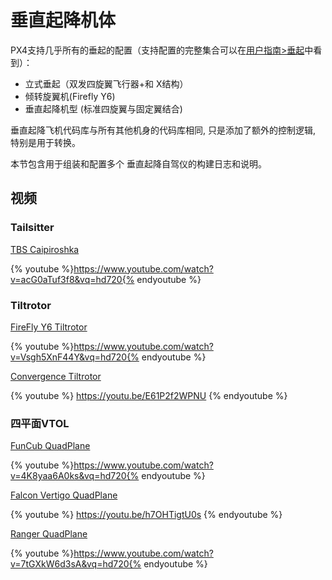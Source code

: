 # 垂直起降机体

PX4支持几乎所有的垂起的配置（支持配置的完整集合可以在[用户指南>垂起](../airframes/airframe_reference.md#vtol)中看到）：

- 立式垂起（双发四旋翼飞行器+和 X结构）
- 倾转旋翼机(Firefly Y6)
- 垂直起降机型 (标准四旋翼与固定翼结合) 

垂直起降飞机代码库与所有其他机身的代码库相同, 只是添加了额外的控制逻辑, 特别是用于转换。

本节包含用于组装和配置多个 垂直起降自驾仪的构建日志和说明。

## 视频

### Tailsitter

[TBS Caipiroshka](../frames_vtol/vtol_tailsitter_caipiroshka_pixracer.md)

{% youtube %}https://www.youtube.com/watch?v=acG0aTuf3f8&vq=hd720{% endyoutube %}

### Tiltrotor

[FireFly Y6 Tiltrotor](../frames_vtol/vtol_tiltrotor_birdseyeview_firefly_y6_pixfalcon.md)

{% youtube %}https://www.youtube.com/watch?v=Vsgh5XnF44Y&vq=hd720{% endyoutube %}

[Convergence Tiltrotor](../frames_vtol/vtol_tiltrotor_eflite_convergence_pixfalcon.md)

{% youtube %} https://youtu.be/E61P2f2WPNU {% endyoutube %}

### 四平面VTOL

[FunCub QuadPlane](../frames_vtol/vtol_quadplane_fun_cub_vtol_pixhawk.md)

{% youtube %}https://www.youtube.com/watch?v=4K8yaa6A0ks&vq=hd720{% endyoutube %}

[Falcon Vertigo QuadPlane](../frames_vtol/vtol_quadplane_falcon_vertigo_hybrid_rtf_dropix.md)

{% youtube %} https://youtu.be/h7OHTigtU0s {% endyoutube %}

[Ranger QuadPlane](../frames_vtol/vtol_quadplane_volantex_ranger_ex_pixhawk.md)

{% youtube %}https://www.youtube.com/watch?v=7tGXkW6d3sA&vq=hd720{% endyoutube %}